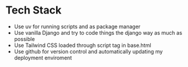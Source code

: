 # Tech Stack
- Use uv for running scripts and as package manager
- Use vanilla Django and try to code things the django way as much as possible
- Use Tailwind CSS loaded through script tag in base.html
- Use github for version control and automatically updating my deployment enviroment
